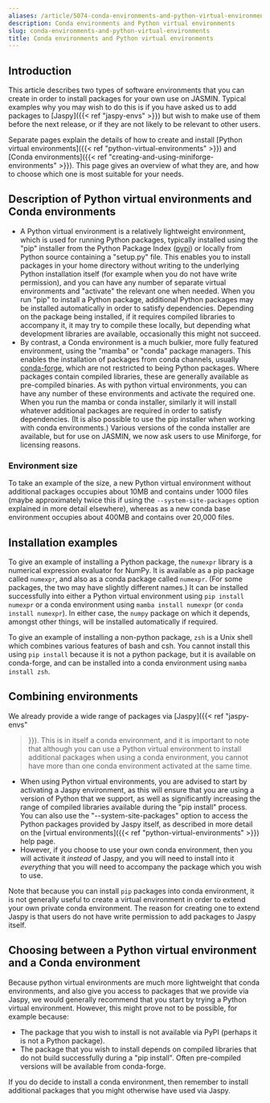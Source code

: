 ```yaml
---
aliases: /article/5074-conda-environments-and-python-virtual-environments
description: Conda environments and Python virtual environments
slug: conda-environments-and-python-virtual-environments
title: Conda environments and Python virtual environments
---
```


## Introduction

This article describes two types of software environments that you can create
in order to install packages for your own use on JASMIN. Typical examples why
you may wish to do this is if you have asked us to add packages to [Jaspy]({{<
ref "jaspy-envs" >}}) but wish to make use of them before the next release, or
if they are not likely to be relevant to other users.

Separate pages explain the details of how to create and install [Python
virtual environments]({{< ref "python-virtual-environments" >}}) and [Conda
environments]({{< ref "creating-and-using-miniforge-environments" >}}). This
page gives an overview of what they are, and how to choose which one is most
suitable for your needs.

## Description of Python virtual environments and Conda environments

- A Python virtual environment is a relatively lightweight environment, which is used for running Python packages, typically installed using the "pip" installer from the Python Package Index ([pypi](https://pypi.org/)) or locally from Python source containing a "setup.py" file. This enables you to install packages in your home directory without writing to the underlying Python installation itself (for example when you do not have write permission), and you can have any number of separate virtual environments and "activate" the relevant one when needed. When you run "pip" to install a Python package, additional Python packages may be installed automatically in order to satisfy dependencies. Depending on the package being installed, if it requires compiled libraries to accompany it, it may try to compile these locally, but depending what development libraries are available, occasionally this might not succeed.
- By contrast, a Conda environment is a much bulkier, more fully featured environment, using the "mamba" or "conda" package managers. This enables the installation of packages from conda channels, usually [conda-forge](https://conda-forge.org/), which are not restricted to being Python packages. Where packages contain compiled libraries, these are generally available as pre-compiled binaries. As with python virtual environments, you can have any number of these environments and activate the required one. When you run the mamba or conda installer, similarly it will install whatever additional packages are required in order to satisfy dependencies. (It is also possible to use the pip installer when working with conda environments.) Various versions of the conda installer are available, but for use on JASMIN, we now ask users to use Miniforge, for licensing reasons.

### Environment size

To take an example of the size, a new Python virtual environment without
additional packages occupies about 10MB and contains under 1000 files (maybe
approximately twice this if using the `--system-site-packages` option
explained in more detail elsewhere), whereas as a new conda base environment
occupies about 400MB and contains over 20,000 files.

## Installation examples

To give an example of installing a Python package, the `numexpr` library is a
numerical expression evaluator for NumPy. It is available as a pip package
called `numexpr`, and also as a conda package called `numexpr`. (For some
packages, the two may have slightly different names.) It can be installed
successfully into either a Python virtual environment using `pip install
numexpr` or a conda environment using `mamba install numexpr` (or `conda install numexpr`). In either case,
the `numpy` package on which it depends, amongst other things, will be
installed automatically if required.

To give an example of installing a non-python package, `zsh` is a Unix shell
which combines various features of bash and csh. You cannot install this using
`pip install` because it is not a python package, but it is available on
conda-forge, and can be installed into a conda environment using `mamba
install zsh`.

## Combining environments

We already provide a wide range of packages via [Jaspy]({{< ref "jaspy-envs"
>}}). This is in itself a conda environment, and it is important to note that
although you can use a Python virtual environment to install additional
packages when using a conda environment, you cannot have more than one conda
environment activated at the same time.

- When using Python virtual environments, you are advised to start by activating a Jaspy environment, as this will ensure that you are using a version of Python that we support, as well as significantly increasing the range of compiled libraries available during the "pip install" process. You can also use the "--system-site-packages" option to access the Python packages provided by Jaspy itself, as described in more detail on the [virtual environments]({{< ref "python-virtual-environments" >}}) help page.
- However, if you choose to use your own conda environment, then you will activate it _instead_ of Jaspy, and you will need to install into it _everything_ that you will need to accompany the package which you wish to use.

Note that because you can install `pip` packages into conda environment, it is
not generally useful to create a virtual environment in order to extend your
own private conda environment. The reason for creating one to extend Jaspy is
that users do not have write permission to add packages to Jaspy itself.

## Choosing between a Python virtual environment and a Conda environment

Because python virtual environments are much more lightweight that conda
environments, and also give you access to packages that we provide via Jaspy,
we would generally recommend that you start by trying a Python virtual
environment. However, this might prove not to be possible, for example
because:

- The package that you wish to install is not available via PyPI (perhaps it is not a Python package).
- The package that you wish to install depends on compiled libraries that do not build successfully during a "pip install". Often pre-compiled versions will be available from conda-forge.

If you do decide to install a conda environment, then remember to install
additional packages that you might otherwise have used via Jaspy.
